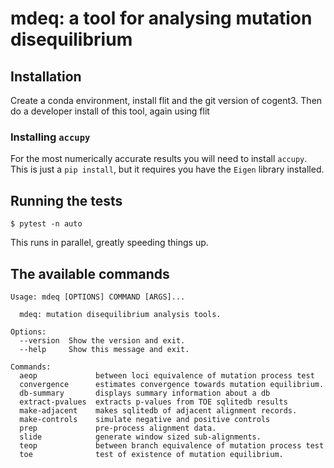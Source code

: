 # mdeq: a tool for analysing mutation disequilibrium

## Installation

Create a conda environment, install flit and the git version of cogent3. Then do a developer install of this tool, again using flit  

### Installing `accupy`

For the most numerically accurate results you will need to install `accupy`. This is just a `pip install`, but it requires you have the `Eigen` library installed.

## Running the tests

```
$ pytest -n auto
```

This runs in parallel, greatly speeding things up.

## The available commands

<!-- [[[cog
import cog
from mdeq import main
from click.testing import CliRunner
runner = CliRunner()
result = runner.invoke(main, ["--help"])
help = result.output.replace("Usage: main", "Usage: mdeq")
cog.out(
    "```\n{}\n```".format(help)
)
]]] -->
```
Usage: mdeq [OPTIONS] COMMAND [ARGS]...

  mdeq: mutation disequilibrium analysis tools.

Options:
  --version  Show the version and exit.
  --help     Show this message and exit.

Commands:
  aeop             between loci equivalence of mutation process test
  convergence      estimates convergence towards mutation equilibrium.
  db-summary       displays summary information about a db
  extract-pvalues  extracts p-values from TOE sqlitedb results
  make-adjacent    makes sqlitedb of adjacent alignment records.
  make-controls    simulate negative and positive controls
  prep             pre-process alignment data.
  slide            generate window sized sub-alignments.
  teop             between branch equivalence of mutation process test
  toe              test of existence of mutation equilibrium.

```
<!-- [[[end]]] -->
